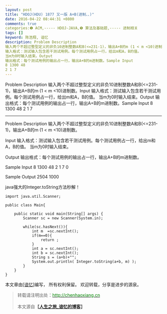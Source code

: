 ```yaml
---
layout: post
title: "HDOJ(HDU) 1877 又一版 A+B(进制、、)"
date: 2016-04-22 08:44:31 +0800
comments: true
categories:❶ ACM,----- HDOJ-JAVA,❺ 算法及基础题,----- 进制相关
tags: []
keyword: 陈浩翔, 谙忆
description: Problem Description 
输入两个不超过整型定义的非负10进制整数A和B(<=231-1)，输出A+B的m (1 < m <10)进制数。Input 
输入格式：测试输入包含若干测试用例。每个测试用例占一行，给出m和A，B的值。 
当m为0时输入结束。Output 
输出格式：每个测试用例的输出占一行，输出A+B的m进制数。Sample Input 
8 1300 48 
2 1 7 
---
```



Problem Description 
输入两个不超过整型定义的非负10进制整数A和B(<=231-1)，输出A+B的m (1 < m <10)进制数。Input 
输入格式：测试输入包含若干测试用例。每个测试用例占一行，给出m和A，B的值。 
当m为0时输入结束。Output 
输出格式：每个测试用例的输出占一行，输出A+B的m进制数。Sample Input 
8 1300 48 
2 1 7
<!-- more -->
----------

Problem Description
输入两个不超过整型定义的非负10进制整数A和B(<=231-1)，输出A+B的m (1 < m <10)进制数。




 

Input
输入格式：测试输入包含若干测试用例。每个测试用例占一行，给出m和A，B的值。
当m为0时输入结束。
 

Output
输出格式：每个测试用例的输出占一行，输出A+B的m进制数。
 

Sample Input
8 1300 48
2 1 7
0
 

Sample Output
2504
1000


java强大的Integer.toString方法秒解！

```
import java.util.Scanner;

public class Main{

	public static void main(String[] args) {
		Scanner sc = new Scanner(System.in);
		
		while(sc.hasNext()){
			int m  =sc.nextInt();
			if(m==0){
				return ;
			}
			int a = sc.nextInt();
			int b = sc.nextInt(); 
			String s = (a+b)+"";
			System.out.println( Integer.toString(a+b, m) );
		}
	}
}

```

本文章由<a href="http://chenhaoxiang.cn/">[谙忆]</a>编写， 所有权利保留。 
欢迎转载，分享是进步的源泉。
<blockquote cite='陈浩翔'>
<p background-color='#D3D3D3'>转载请注明出处：<a href='http://chenhaoxiang.cn'><font color="green">http://chenhaoxiang.cn</font></a><br><br>
本文源自<strong>【<a href='http://chenhaoxiang.cn' target='_blank'>人生之旅_谙忆的博客</a>】</strong></p>
</blockquote>
